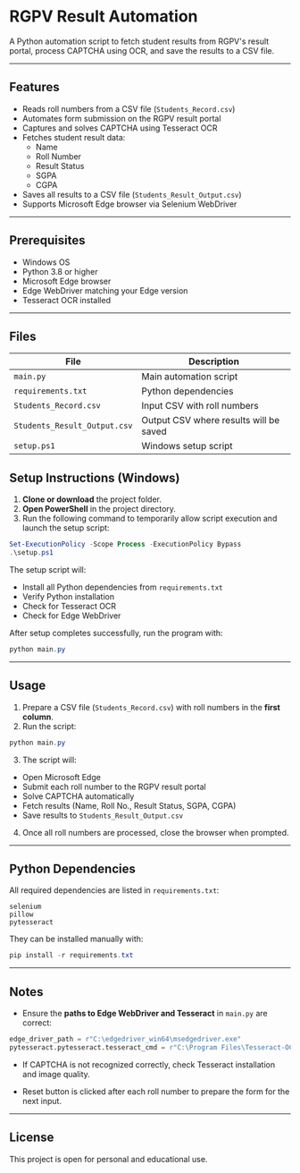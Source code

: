# RGPV Result Automation

A Python automation script to fetch student results from RGPV's result portal, process CAPTCHA using OCR, and save the results to a CSV file.

---

## Features

- Reads roll numbers from a CSV file (`Students_Record.csv`)
- Automates form submission on the RGPV result portal
- Captures and solves CAPTCHA using Tesseract OCR
- Fetches student result data:
  - Name
  - Roll Number
  - Result Status
  - SGPA
  - CGPA
- Saves all results to a CSV file (`Students_Result_Output.csv`)
- Supports Microsoft Edge browser via Selenium WebDriver

---

## Prerequisites

- Windows OS
- Python 3.8 or higher
- Microsoft Edge browser
- Edge WebDriver matching your Edge version
- Tesseract OCR installed

---

## Files

| File | Description |
|------|-------------|
| `main.py` | Main automation script |
| `requirements.txt` | Python dependencies |
| `Students_Record.csv` | Input CSV with roll numbers |
| `Students_Result_Output.csv` | Output CSV where results will be saved |
| `setup.ps1` | Windows setup script |

## Setup Instructions (Windows)

1. **Clone or download** the project folder.  
2. **Open PowerShell** in the project directory.  
3. Run the following command to temporarily allow script execution and launch the setup script:

```powershell
Set-ExecutionPolicy -Scope Process -ExecutionPolicy Bypass
.\setup.ps1
````

The setup script will:

* Install all Python dependencies from `requirements.txt`
* Verify Python installation
* Check for Tesseract OCR
* Check for Edge WebDriver

After setup completes successfully, run the program with:

```powershell
python main.py
```

---

## Usage

1. Prepare a CSV file (`Students_Record.csv`) with roll numbers in the **first column**.
2. Run the script:

```powershell
python main.py
```

3. The script will:

* Open Microsoft Edge
* Submit each roll number to the RGPV result portal
* Solve CAPTCHA automatically
* Fetch results (Name, Roll No., Result Status, SGPA, CGPA)
* Save results to `Students_Result_Output.csv`

4. Once all roll numbers are processed, close the browser when prompted.

---

## Python Dependencies

All required dependencies are listed in `requirements.txt`:

```text
selenium
pillow
pytesseract
```

They can be installed manually with:

```powershell
pip install -r requirements.txt
```

---

## Notes

* Ensure the **paths to Edge WebDriver and Tesseract** in `main.py` are correct:

```python
edge_driver_path = r"C:\edgedriver_win64\msedgedriver.exe"
pytesseract.pytesseract.tesseract_cmd = r"C:\Program Files\Tesseract-OCR\tesseract.exe"
```

* If CAPTCHA is not recognized correctly, check Tesseract installation and image quality.

* Reset button is clicked after each roll number to prepare the form for the next input.

---

## License

This project is open for personal and educational use.

```
